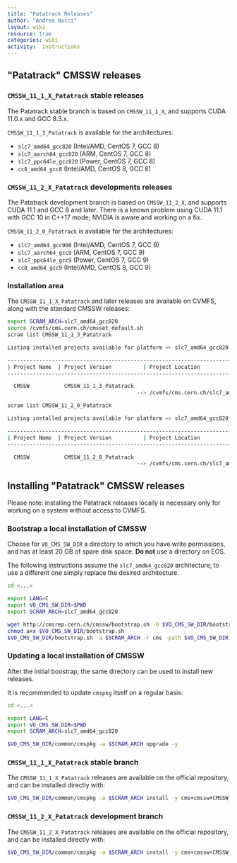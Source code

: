 ```yaml
---
title: "Patatrack Releases"
author: "Andrea Bocci"
layout: wiki
resource: true
categories: wiki
activity:  instructions
---
```


## "Patatrack" CMSSW releases

### `CMSSW_11_1_X_Patatrack` stable releases

The Patatrack stable branch is based on `CMSSW_11_1_X`, and
supports CUDA 11.0.x and GCC 8.3.x.

`CMSSW_11_1_3_Patatrack` is available for the architectures:

  - `slc7_amd64_gcc820` (Intel/AMD, CentOS 7, GCC 8)
  - `slc7_aarch64_gcc820` (ARM, CentOS 7, GCC 8)
  - `slc7_ppc64le_gcc820` (Power,  CentOS 7, GCC 8)
  - `cc8_amd64_gcc8` (Intel/AMD, CentOS 8, GCC 8)


### `CMSSW_11_2_X_Patatrack` developments releases

The Patatrack development branch is based on `CMSSW_11_2_X`, and
supports CUDA 11.1 and GCC 8 and later.
There is a known problem using CUDA 11.1 with GCC 10 in C++17 mode;
NVIDIA is aware and working on a fix.

`CMSSW_11_2_0_Patatrack` is available for the architectures:

  - `slc7_amd64_gcc900` (Intel/AMD, CentOS 7, GCC 9)
  - `slc7_aarch64_gcc9` (ARM, CentOS 7, GCC 9)
  - `slc7_ppc64le_gcc9` (Power,  CentOS 7, GCC 9)
  - `cc8_amd64_gcc9` (Intel/AMD, CentOS 8, GCC 9)


### Installation area

The `CMSSW_11_1_X_Patatrack` and later releases are available on CVMFS, along
with the standard CMSSW releases:
```bash
export SCRAM_ARCH=slc7_amd64_gcc820
source /cvmfs/cms.cern.ch/cmsset_default.sh
scram list CMSSW_11_1_3_Patatrack

Listing installed projects available for platform >> slc7_amd64_gcc820 <<

--------------------------------------------------------------------------------
| Project Name  | Project Version          | Project Location                  |
--------------------------------------------------------------------------------

  CMSSW           CMSSW_11_1_3_Patatrack
                                         --> /cvmfs/cms.cern.ch/slc7_amd64_gcc820/cms/cmssw/CMSSW_11_1_3_Patatrack
```
```bash
scram list CMSSW_11_2_0_Patatrack

Listing installed projects available for platform >> slc7_amd64_gcc820 <<

--------------------------------------------------------------------------------
| Project Name  | Project Version          | Project Location                  |
--------------------------------------------------------------------------------

  CMSSW           CMSSW_11_2_0_Patatrack
                                         --> /cvmfs/cms.cern.ch/slc7_amd64_gcc820/cms/cmssw/CMSSW_11_2_0_Patatrack
```

## Installing "Patatrack" CMSSW releases

Please note: installing the Patatrack releases locally is necessary only for
working on a system without access to CVMFS.

### Bootstrap a local installation of CMSSW
Choose for `VO_CMS_SW_DIR` a directory to which you have write permissions, and
has at least 20 GB of spare disk space. **Do not** use a directory on EOS.

The following instructions assume the `slc7_amd64_gcc820` architecture; to use a
different one simply replace the desired architecture.

```bash
cd <...>

export LANG=C
export VO_CMS_SW_DIR=$PWD
export SCRAM_ARCH=slc7_amd64_gcc820

wget http://cmsrep.cern.ch/cmssw/bootstrap.sh -O $VO_CMS_SW_DIR/bootstrap.sh
chmod a+x $VO_CMS_SW_DIR/bootstrap.sh
$VO_CMS_SW_DIR/bootstrap.sh -a $SCRAM_ARCH -r cms -path $VO_CMS_SW_DIR setup
```

### Updating a local installation of CMSSW
After the initial boostrap, the same directory can be used to install new releases.

It is recommended to update `cmspkg` itself on a regular basis:
```bash
cd <...>

export LANG=C
export VO_CMS_SW_DIR=$PWD
export SCRAM_ARCH=slc7_amd64_gcc820

$VO_CMS_SW_DIR/common/cmspkg -a $SCRAM_ARCH upgrade -y
```

### `CMSSW_11_1_X_Patatrack` stable branch

The `CMSSW_11_1_X_Patatrack` releases are available on the official repository,
and can be installed directly with:
```bash
$VO_CMS_SW_DIR/common/cmspkg -a $SCRAM_ARCH install -y cms+cmssw+CMSSW_11_1_3_Patatrack
```

### `CMSSW_11_2_X_Patatrack` development branch

The `CMSSW_11_2_X_Patatrack` releases are available on the official repository,
and can be installed directly with:
```bash
$VO_CMS_SW_DIR/common/cmspkg -a $SCRAM_ARCH install -y cms+cmssw+CMSSW_11_2_0_Patatrack
```
